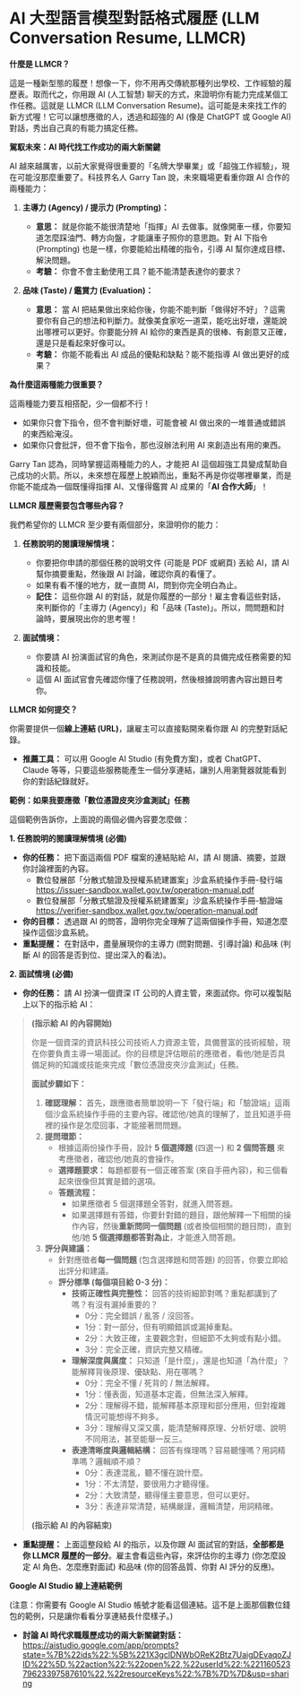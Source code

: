 # AI 大型語言模型對話格式履歷 (LLM Conversation Resume, LLMCR)

**什麼是 LLMCR？**

這是一種新型態的履歷！想像一下，你不用再交傳統那種列出學校、工作經驗的履歷表。取而代之，你用跟 AI (人工智慧) 聊天的方式，來證明你有能力完成某個工作任務。這就是 LLMCR (LLM Conversation Resume)。這可能是未來找工作的新方式喔！它可以讓想應徵的人，透過和超強的 AI (像是 ChatGPT 或 Google AI) 對話，秀出自己真的有能力搞定任務。

**駕馭未來：AI 時代找工作成功的兩大新關鍵**

AI 越來越厲害，以前大家覺得很重要的「名牌大學畢業」或「超強工作經驗」，現在可能沒那麼重要了。科技界名人 Garry Tan 說，未來職場更看重你跟 AI 合作的兩種能力：

1.  **主導力 (Agency) / 提示力 (Prompting)：**
    *   **意思：** 就是你能不能很清楚地「指揮」AI 去做事。就像開車一樣，你要知道怎麼踩油門、轉方向盤，才能讓車子照你的意思跑。對 AI 下指令 (Prompting) 也是一樣，你要能給出精確的指令，引導 AI 幫你達成目標、解決問題。
    *   **考驗：** 你會不會主動使用工具？能不能清楚表達你的要求？

2.  **品味 (Taste) / 鑑賞力 (Evaluation)：**
    *   **意思：** 當 AI 把結果做出來給你後，你能不能判斷「做得好不好」？這需要你有自己的想法和判斷力。就像美食家吃一道菜，能吃出好壞，還能說出哪裡可以更好。你要能分辨 AI 給你的東西是真的很棒、有創意又正確，還是只是看起來好像可以。
    *   **考驗：** 你能不能看出 AI 成品的優點和缺點？能不能指導 AI 做出更好的成果？

**為什麼這兩種能力很重要？**

這兩種能力要互相搭配，少一個都不行！

*   如果你只會下指令，但不會判斷好壞，可能會被 AI 做出來的一堆普通或錯誤的東西給淹沒。
*   如果你只會批評，但不會下指令，那也沒辦法利用 AI 來創造出有用的東西。

Garry Tan 認為，同時掌握這兩種能力的人，才能把 AI 這個超強工具變成幫助自己成功的火箭。所以，未來想在履歷上脫穎而出，重點不再是你從哪裡畢業，而是你能不能成為一個既懂得指揮 AI、又懂得鑑賞 AI 成果的「**AI 合作大師**」！

**LLMCR 履歷需要包含哪些內容？**

我們希望你的 LLMCR 至少要有兩個部分，來證明你的能力：

1.  **任務說明的閱讀理解情境：**
    *   你要把你申請的那個任務的說明文件 (可能是 PDF 或網頁) 丟給 AI，請 AI 幫你摘要重點，然後跟 AI 討論，確認你真的看懂了。
    *   如果有看不懂的地方，就一直問 AI，問到你完全明白為止。
    *   **記住：** 這些你跟 AI 的對話，就是你履歷的一部分！雇主會看這些對話，來判斷你的「主導力 (Agency)」和「品味 (Taste)」。所以，問問題和討論時，要展現出你的思考喔！

2.  **面試情境：**
    *   你要請 AI 扮演面試官的角色，來測試你是不是真的具備完成任務需要的知識和技能。
    *   這個 AI 面試官會先確認你懂了任務說明，然後根據說明書內容出題目考你。

**LLMCR 如何提交？**

你需要提供一個**線上連結 (URL)**，讓雇主可以直接點開來看你跟 AI 的完整對話紀錄。

*   **推薦工具：** 可以用 Google AI Studio (有免費方案)，或者 ChatGPT、Claude 等等，只要這些服務能產生一個分享連結，讓別人用瀏覽器就能看到你的對話紀錄就好。

**範例：如果我要應徵「數位憑證皮夾沙盒測試」任務**

這個範例告訴你，上面說的兩個必備內容要怎麼做：

**1. 任務說明的閱讀理解情境 (必備)**

*   **你的任務：** 把下面這兩個 PDF 檔案的連結貼給 AI，請 AI 閱讀、摘要，並跟你討論裡面的內容。
    *   數位發展部「分散式驗證及授權系統建置案」沙盒系統操作手冊-發行端
        https://issuer-sandbox.wallet.gov.tw/operation-manual.pdf
    *   數位發展部「分散式驗證及授權系統建置案」沙盒系統操作手冊-驗證端
        https://verifier-sandbox.wallet.gov.tw/operation-manual.pdf
*   **你的目標：** 透過跟 AI 的問答，證明你完全理解了這兩個操作手冊，知道怎麼操作這個沙盒系統。
*   **重點提醒：** 在對話中，盡量展現你的主導力 (問對問題、引導討論) 和品味 (判斷 AI 的回答是否到位、提出深入的看法)。

**2. 面試情境 (必備)**

*   **你的任務：** 請 AI 扮演一個資深 IT 公司的人資主管，來面試你。你可以複製貼上以下的指示給 AI：

> **(指示給 AI 的內容開始)**
>
> 你是一個資深的資訊科技公司技術人力資源主管，具備豐富的技術經驗，現在你要負責主導一場面試。你的目標是評估眼前的應徵者，看他/她是否具備足夠的知識或技能來完成「數位憑證皮夾沙盒測試」任務。
>
> **面試步驟如下：**
>
> 1.  **確認理解：** 首先，跟應徵者簡單說明一下「發行端」和「驗證端」這兩個沙盒系統操作手冊的主要內容。確認他/她真的理解了，並且知道手冊裡的操作是怎麼回事，才能接著問問題。
> 2.  **提問環節：**
>     *   根據這兩份操作手冊，設計 **5 個選擇題** (四選一) 和 **2 個問答題** 來考應徵者，確認他/她真的會操作。
>     *   **選擇題要求：** 每題都要有一個正確答案 (來自手冊內容)，和三個看起來很像但其實是錯的選項。
>     *   **答題流程：**
>         *   如果應徵者 5 個選擇題全答對，就進入問答題。
>         *   如果選擇題有答錯，你要針對錯的題目，跟他解釋一下相關的操作內容，然後**重新問同一個問題** (或者換個相關的題目問)，直到他/她 **5 個選擇題都答對為止**，才能進入問答題。
> 3.  **評分與建議：**
>     *   針對應徵者**每一個問題** (包含選擇題和問答題) 的回答，你要立即給出評分和建議。
>     *   **評分標準 (每個項目給 0-3 分)：**
>         *   **技術正確性與完整性：** 回答的技術細節對嗎？重點都講到了嗎？有沒有漏掉重要的？
>             *   0分：完全錯誤 / 亂答 / 沒回答。
>             *   1分：對一部分，但有明顯錯誤或漏掉重點。
>             *   2分：大致正確，主要觀念對，但細節不太夠或有點小錯。
>             *   3分：完全正確，資訊完整又精確。
>         *   **理解深度與廣度：** 只知道「是什麼」，還是也知道「為什麼」？能解釋背後原理、優缺點、用在哪嗎？
>             *   0分：完全不懂 / 死背的 / 無法解釋。
>             *   1分：懂表面，知道基本定義，但無法深入解釋。
>             *   2分：理解得不錯，能解釋基本原理和部分應用，但對複雜情況可能想得不夠多。
>             *   3分：理解得又深又廣，能清楚解釋原理、分析好壞、說明不同用法，甚至能舉一反三。
>         *   **表達清晰度與邏輯結構：** 回答有條理嗎？容易聽懂嗎？用詞精準嗎？邏輯順不順？
>             *   0分：表達混亂，聽不懂在說什麼。
>             *   1分：不太清楚，要很用力才聽得懂。
>             *   2分：大致清楚，聽得懂主要意思，但可以更好。
>             *   3分：表達非常清楚，結構嚴謹，邏輯清楚，用詞精確。
>
> **(指示給 AI 的內容結束)**

*   **重點提醒：** 上面這整段給 AI 的指示，以及你跟 AI 面試官的對話，**全部都是你 LLMCR 履歷的一部分**。雇主會看這些內容，來評估你的主導力 (你怎麼設定 AI 角色、怎麼應對面試) 和品味 (你的回答品質、你對 AI 評分的反應)。

**Google AI Studio 線上連結範例**

(注意：你需要有 Google AI Studio 帳號才能看這個連結。這不是上面那個數位錢包的範例，只是讓你看看分享連結長什麼樣子。)

*   **討論 AI 時代求職履歷成功的兩大新關鍵對話：**
    https://aistudio.google.com/app/prompts?state=%7B%22ids%22:%5B%221X3gclDNWbOReK2Btz7UaigDEvaqoZJID%22%5D,%22action%22:%22open%22,%22userId%22:%22116052379623397587610%22,%22resourceKeys%22:%7B%7D%7D&usp=sharing